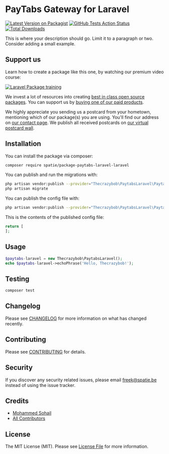 # PayTabs Gateway for Laravel

[![Latest Version on Packagist](https://img.shields.io/packagist/v/spatie/paytabs-laravel.svg?style=flat-square)](https://packagist.org/packages/spatie/paytabs-laravel)
[![GitHub Tests Action Status](https://img.shields.io/github/workflow/status/spatie/paytabs-laravel/run-tests?label=tests)](https://github.com/spatie/paytabs-laravel/actions?query=workflow%3Arun-tests+branch%3Amaster)
[![Total Downloads](https://img.shields.io/packagist/dt/spatie/paytabs-laravel.svg?style=flat-square)](https://packagist.org/packages/spatie/paytabs-laravel)


This is where your description should go. Limit it to a paragraph or two. Consider adding a small example.

## Support us

Learn how to create a package like this one, by watching our premium video course:

[![Laravel Package training](https://spatie.be/github/package-training.jpg)](https://laravelpackage.training)

We invest a lot of resources into creating [best in class open source packages](https://spatie.be/open-source). You can support us by [buying one of our paid products](https://spatie.be/open-source/support-us).

We highly appreciate you sending us a postcard from your hometown, mentioning which of our package(s) you are using. You'll find our address on [our contact page](https://spatie.be/about-us). We publish all received postcards on [our virtual postcard wall](https://spatie.be/open-source/postcards).

## Installation

You can install the package via composer:

```bash
composer require spatie/package-paytabs-laravel-laravel
```

You can publish and run the migrations with:

```bash
php artisan vendor:publish --provider="Thecrazybob\PaytabsLaravel\PaytabsLaravelServiceProvider" --tag="migrations"
php artisan migrate
```

You can publish the config file with:
```bash
php artisan vendor:publish --provider="Thecrazybob\PaytabsLaravel\PaytabsLaravelServiceProvider" --tag="config"
```

This is the contents of the published config file:

```php
return [
];
```

## Usage

``` php
$paytabs-laravel = new Thecrazybob\PaytabsLaravel();
echo $paytabs-laravel->echoPhrase('Hello, Thecrazybob!');
```

## Testing

``` bash
composer test
```

## Changelog

Please see [CHANGELOG](CHANGELOG.md) for more information on what has changed recently.

## Contributing

Please see [CONTRIBUTING](.github/CONTRIBUTING.md) for details.

## Security

If you discover any security related issues, please email freek@spatie.be instead of using the issue tracker.

## Credits

- [Mohammed Sohail](https://github.com/thecrazybob)
- [All Contributors](../../contributors)

## License

The MIT License (MIT). Please see [License File](LICENSE.md) for more information.

